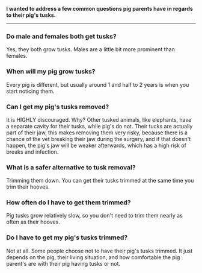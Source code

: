 <!-- TITLE: Pig Tusks -->
<!-- SUBTITLE: By Nikki Ford -->

**I wanted to address a few common questions pig parents have in regards to their pig's tusks.**

---

### Do male and females both get tusks?
Yes, they both grow tusks. Males are a little bit more prominent than females.<!--, as you can see on the diagram.-->

### When will my pig grow tusks?
Every pig is different, but usually around 1 and half to 2 years is when you start noticing them.

### Can I get my pig's tusks removed?
It is HIGHLY discouraged. Why? Other tusked  animals, like elephants, have a separate cavity for their tusks, while pig's do not. Their tucks are actually part of their jaw, this makes removing them very risky, because there is a chance of the vet breaking their jaw during the surgery, and if that doesn't happen, the pig's jaw will be weaker afterwards, which has a high risk of breaks and infection. 

### What is a safer alternative to tusk removal?
Trimming them down. You can get their tusks trimmed at the same time you trim their hooves.

### How often do I have to get them trimmed?
Pig tusks grow relatively slow, so you don't need to trim them nearly as often as their hooves. 

### Do I have to get my pig's tusks trimmed?
Not at all. Some people choose not to have their pig's tusks trimmed. It just depends on the pig, their living situation, and how comfortable the pig parent's are with their pig having tusks or not. 